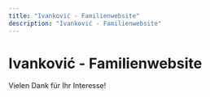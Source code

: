 ```yaml
---
title: "Ivanković - Familienwebsite"
description: "Ivanković - Familienwebsite"
---
```

# Ivanković - Familienwebsite

Vielen Dank für Ihr Interesse!

